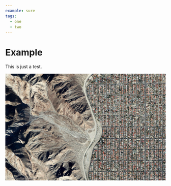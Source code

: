 ```yaml
---
example: sure
tags:
  - one
  - two
---
```


# Example

This is just a test.

![image test](hey.jpg)